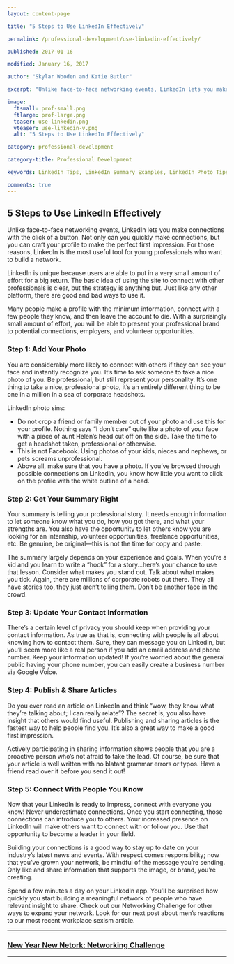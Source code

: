 ```yaml
---
layout: content-page

title: "5 Steps to Use LinkedIn Effectively"

permalink: /professional-development/use-linkedin-effectively/

published: 2017-01-16

modified: January 16, 2017

author: "Skylar Wooden and Katie Butler"

excerpt: "Unlike face-to-face networking events, LinkedIn lets you make connections with the click of a button. Not only can you quickly make connections, but you can craft your profile to make the perfect first impression."

image:
  ftsmall: prof-small.png
  ftlarge: prof-large.png
  teaser: use-linkedin.png
  vteaser: use-linkedin-v.png
  alt: "5 Steps to Use LinkedIn Effectively"

category: professional-development

category-title: Professional Development

keywords: LinkedIn Tips, LinkedIn Summary Examples, LinkedIn Photo Tips, How to Use LinkedIn

comments: true
---
```


## 5 Steps to Use LinkedIn Effectively
Unlike face-to-face networking events, LinkedIn lets you make connections with the click of a button. Not only can you quickly make connections, but you can craft your profile to make the perfect first impression. For those reasons, LinkedIn is the most useful tool for young professionals who want to build a network. 

LinkedIn is unique because users are able to put in a very small amount of effort for a big return. The basic idea of using the site to connect with other professionals is clear, but the strategy is anything but. Just like any other platform, there are good and bad ways to use it. 

Many people make a profile with the minimum information, connect with a few people they know, and then leave the account to die. With a surprisingly small amount of effort, you will be able to present your professional brand to potential connections, employers, and volunteer opportunities.

### Step 1: Add Your Photo
You are considerably more likely to connect with others if they can see your face and instantly recognize you. It’s time to ask someone to take a nice photo of you. Be professional, but still represent your personality. It’s one thing to take a nice, professional photo, it’s an entirely different thing to be one in a million in a sea of corporate headshots.

LinkedIn photo sins:

<ul>
  <li>Do not crop a friend or family member out of your photo and use this for your profile. Nothing says “I don’t care” quite like a photo of your face with a piece of aunt Helen’s head cut off on the side. Take the time to get a headshot taken, professional or otherwise.</li>

  <li>This is not Facebook. Using photos of your kids, nieces and nephews, or pets screams unprofessional.</li>

  <li>Above all, make sure that you have a photo. If you’ve browsed through possible connections on LinkedIn, you know how little you want to click on the profile with the white outline of a head.</li>
</ul>

### Step 2: Get Your Summary Right
Your summary is telling your professional story. It needs enough information to let someone know what you do, how you got there, and what your strengths are. You also have the opportunity to let others know you are looking for an internship, volunteer opportunities, freelance opportunities, etc. Be genuine, be original—this is not the time for copy and paste. 

The summary largely depends on your experience and goals. When you’re a kid and you learn to write a “hook” for a story...here’s your chance to use that lesson. Consider what makes you stand out. Talk about what makes you tick. Again, there are millions of corporate robots out there. They all have stories too, they just aren’t telling them. Don’t be another face in the crowd. 

### Step 3: Update Your Contact Information
There’s a certain level of privacy you should keep when providing your contact information. As true as that is, connecting with people is all about knowing how to contact them. Sure, they can message you on LinkedIn, but you’ll seem more like a real person if you add an email address and phone number. Keep your information updated! If you’re worried about the general public having your phone number, you can easily create a business number via Google Voice.   

### Step 4: Publish & Share Articles
Do you ever read an article on LinkedIn and think “wow, they know what they’re talking about; I can really relate”? The secret is, you also have insight that others would find useful. Publishing and sharing articles is the fastest way to help people find you. It’s also a great way to make a good first impression. 

Actively participating in sharing information shows people that you are a proactive person who’s not afraid to take the lead. Of course, be sure that your article is well written with no blatant grammar errors or typos. Have a friend read over it before you send it out!

### Step 5: Connect With People You Know
Now that your LinkedIn is ready to impress, connect with everyone you know! Never underestimate connections. Once you start connecting, those connections can introduce you to others. Your increased presence on LinkedIn will make others want to connect with or follow you. Use that opportunity to become a leader in your field. 

Building your connections is a good way to stay up to date on your industry’s latest news and events. With respect comes responsibility; now that you’ve grown your network, be mindful of the message you’re sending. Only like and share information that supports the image, or brand, you’re creating. 

Spend a few minutes a day on your LinkedIn app. You’ll be surprised how quickly you start building a meaningful network of people who have relevant insight to share. Check out our Networking Challenge for other ways to expand your network. Look for our next post about men’s reactions to our most recent workplace sexism article.

<hr class="primary">

<div class="row"> <!-- "pagination" -->
	<div class="col-xs-6 paginate">
      <a href="{{site.url}}/professional-development/new-year-networking-challenge/">
        <div class="col-xs-12 arrow"><i class="fa fa-arrow-left" aria-hidden="true"></i></div>
        <div class="col-xs-12 text"><h3>New Year New Netork: Networking Challenge</h3></div>	
      </a>
	</div>
	<div class="col-xs-6 paginate">
	</div>
</div> <!-- close "pagination" -->

<hr class="primary">